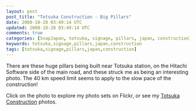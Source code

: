 ```yaml
---           
layout: post
post_title: "Totsuka Construction - Big Pillars"
date: 2008-10-28 03:49:14 UTC
updated: 2008-10-28 03:49:14 UTC
comments: true
categories: [SnapJapan, totsuka, signage, pillars, japan, construction]
keywords: totsuka,signage,pillars,japan,construction
tags: [totsuka,signage,pillars,japan,construction]
---
```

 

[](http://www.flickr.com/photos/rickcogley/2977695943/ "photo sharing")There are these huge pillars being built near Totsuka station, on the Hitachi Software side of the main road, and these struck me as being an interesting photo. The 40 km speed limit seems to apply to the slow pace of the construction! 


Click on the photo to explore my photo sets on Flickr, or see my [Totsuka Construction](http://www.flickr.com/photos/rickcogley/sets/72157608290877010/) photos. 







